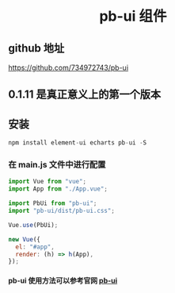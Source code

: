 <!--
 * @Author: your name
 * @Date: 2020-06-15 11:37:19
 * @LastEditTime: 2020-06-18 04:03:57
 * @LastEditors: Please set LastEditors
 * @Description: In User Settings Edit
 * @FilePath: \home\pb-ui\readme.md
 -->

<!-- npm config set registry http://registry.npmjs.org/ 官方镜像
npm config set registry https://registry.npm.taobao.org 淘宝镜像

### npm version patch : 提升一个版本 -->

# <center>pb-ui 组件 </center>

## github 地址

https://github.com/734972743/pb-ui

## 0.1.11 是真正意义上的第一个版本

## 安装

```js
npm install element-ui echarts pb-ui -S

```

### 在 main.js 文件中进行配置

```js
import Vue from "vue";
import App from "./App.vue";

import PbUi from "pb-ui";
import "pb-ui/dist/pb-ui.css";

Vue.use(PbUi);

new Vue({
  el: "#app",
  render: (h) => h(App),
});
```

#### pb-ui 使用方法可以参考官网 <a href="http://www.panbang123.com:8804" target="_blank">pb-ui</a>
